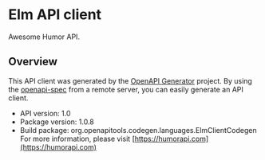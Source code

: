 # Elm API client

Awesome Humor API.

## Overview
This API client was generated by the [OpenAPI Generator](https://openapi-generator.tech) project. By using the [openapi-spec](https://github.com/OAI/OpenAPI-Specification) from a remote server, you can easily generate an API client.

- API version: 1.0
- Package version: 1.0.8
- Build package: org.openapitools.codegen.languages.ElmClientCodegen
For more information, please visit [https://humorapi.com](https://humorapi.com)
